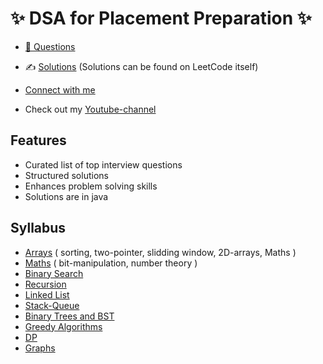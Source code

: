 
# ✨ DSA for Placement Preparation ✨

- [📂 Questions](https://github.com/sahil-wadhai/DSA/tree/master/Questions)

- ✍️ [Solutions](https://github.com/sahil-wadhai/DSA/tree/master/solutions) (Solutions can be found on LeetCode itself)

- [Connect with me](https://www.linkedin.com/in/sahil-wadhai-7b2210230/)

- Check out my [Youtube-channel]()


## Features

- Curated list of top interview questions
- Structured solutions
- Enhances problem solving skills
- Solutions are in java


## Syllabus

- [Arrays]() ( sorting, two-pointer, slidding window, 2D-arrays, Maths )
- [Maths]() (  bit-manipulation, number theory )
- [Binary Search]() 
- [Recursion]() 
- [Linked List]() 
- [Stack-Queue]() 
- [Binary Trees and BST]()
- [Greedy Algorithms]()
- [DP]() 
- [Graphs]() 
